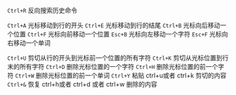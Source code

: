 `Ctrl+R` 反向搜索历史命令

`Ctrl+A` 光标移动到行的开头
`Ctrl+E` 光标移动到行的结尾
`Ctrl+B` 光标向后移动一个位置
`Ctrl+F` 光标向前移动一个位置
`Esc+B` 光标向左移动一个字符
`Esc+F` 光标向右移动一个单词

`Ctrl+U` 剪切从行的开头到光标前一个位置的所有字符
`Ctrl+K` 剪切从光标位置到行末的所有字符
`Ctrl+D` 删除光标位置的一个字符
`Ctrl+H` 删除光标位置的前一个字符
`Ctrl+W` 删除光标位置的前一个单词
`Ctrl+Y` 粘贴 ctrl+u或者 ctrl+k 剪切的内容
`Ctrl+&` 恢复 ctrl+h或者 ctrl+d 或者 ctrl+w 删除的内容